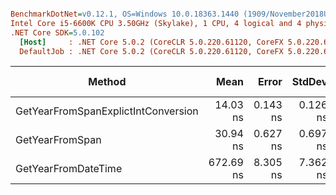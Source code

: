 ``` ini

BenchmarkDotNet=v0.12.1, OS=Windows 10.0.18363.1440 (1909/November2018Update/19H2)
Intel Core i5-6600K CPU 3.50GHz (Skylake), 1 CPU, 4 logical and 4 physical cores
.NET Core SDK=5.0.102
  [Host]     : .NET Core 5.0.2 (CoreCLR 5.0.220.61120, CoreFX 5.0.220.61120), X64 RyuJIT
  DefaultJob : .NET Core 5.0.2 (CoreCLR 5.0.220.61120, CoreFX 5.0.220.61120), X64 RyuJIT


```
|                              Method |      Mean |    Error |   StdDev | Ratio | Rank | Gen 0 | Gen 1 | Gen 2 | Allocated |
|------------------------------------ |----------:|---------:|---------:|------:|-----:|------:|------:|------:|----------:|
| GetYearFromSpanExplictIntConversion |  14.03 ns | 0.143 ns | 0.126 ns |  0.02 |    1 |     - |     - |     - |         - |
|                     GetYearFromSpan |  30.94 ns | 0.627 ns | 0.697 ns |  0.05 |    2 |     - |     - |     - |         - |
|                 GetYearFromDateTime | 672.69 ns | 8.305 ns | 7.362 ns |  1.00 |    3 |     - |     - |     - |         - |
